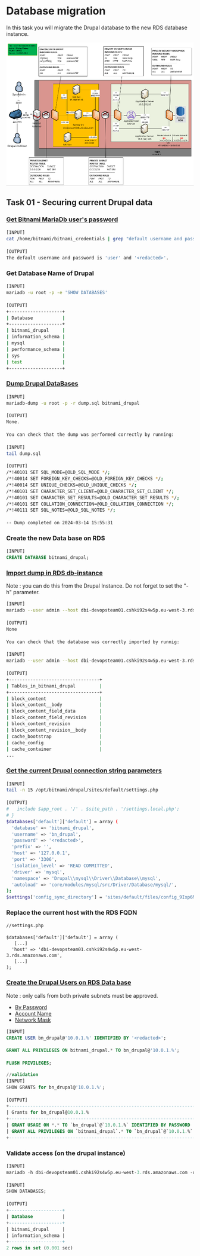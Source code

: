 # Database migration

In this task you will migrate the Drupal database to the new RDS database instance.

![Schema](./img/CLD_AWS_INFA.PNG)

## Task 01 - Securing current Drupal data

### [Get Bitnami MariaDb user's password](https://docs.bitnami.com/aws/faq/get-started/find-credentials/)

```bash
[INPUT]
cat /home/bitnami/bitnami_credentials | grep "default username and password is"

[OUTPUT]
The default username and password is 'user' and '<redacted>'.
```

### Get Database Name of Drupal

```bash
[INPUT]
mariadb -u root -p -e 'SHOW DATABASES'

[OUTPUT]
+--------------------+
| Database           |
+--------------------+
| bitnami_drupal     |
| information_schema |
| mysql              |
| performance_schema |
| sys                |
| test               |
+--------------------+
```

### [Dump Drupal DataBases](https://mariadb.com/kb/en/mariadb-dump/)

```bash
[INPUT]
mariadb-dump -u root -p -r dump.sql bitnami_drupal

[OUTPUT]
None.

You can check that the dump was performed correctly by running:

[INPUT]
tail dump.sql

[OUTPUT]
/*!40101 SET SQL_MODE=@OLD_SQL_MODE */;
/*!40014 SET FOREIGN_KEY_CHECKS=@OLD_FOREIGN_KEY_CHECKS */;
/*!40014 SET UNIQUE_CHECKS=@OLD_UNIQUE_CHECKS */;
/*!40101 SET CHARACTER_SET_CLIENT=@OLD_CHARACTER_SET_CLIENT */;
/*!40101 SET CHARACTER_SET_RESULTS=@OLD_CHARACTER_SET_RESULTS */;
/*!40101 SET COLLATION_CONNECTION=@OLD_COLLATION_CONNECTION */;
/*!40111 SET SQL_NOTES=@OLD_SQL_NOTES */;

-- Dump completed on 2024-03-14 15:55:31
```

### Create the new Data base on RDS

```sql
[INPUT]
CREATE DATABASE bitnami_drupal;
```

### [Import dump in RDS db-instance](https://mariadb.com/kb/en/restoring-data-from-dump-files/)

Note : you can do this from the Drupal Instance. Do not forget to set the "-h" parameter.

```bash
[INPUT]
mariadb --user admin --host dbi-devopsteam01.cshki92s4w5p.eu-west-3.rds.amazonaws.com --password bitnami_drupal < dump.sql

[OUTPUT]
None

You can check that the database was correctly imported by runnig:

[INPUT]
mariadb --user admin --host dbi-devopsteam01.cshki92s4w5p.eu-west-3.rds.amazonaws.com --password bitnami_drupal -e 'SHOW TABLES'

[OUTPUT]
+----------------------------------+
| Tables_in_bitnami_drupal         |
+----------------------------------+
| block_content                    |
| block_content__body              |
| block_content_field_data         |
| block_content_field_revision     |
| block_content_revision           |
| block_content_revision__body     |
| cache_bootstrap                  |
| cache_config                     |
| cache_container                  |
...
```

### [Get the current Drupal connection string parameters](https://www.drupal.org/docs/8/api/database-api/database-configuration)

```bash
[INPUT]
tail -n 15 /opt/bitnami/drupal/sites/default/settings.php

[OUTPUT]
#   include $app_root . '/' . $site_path . '/settings.local.php';
# }
$databases['default']['default'] = array (
  'database' => 'bitnami_drupal',
  'username' => 'bn_drupal',
  'password' => '<redacted>',
  'prefix' => '',
  'host' => '127.0.0.1',
  'port' => '3306',
  'isolation_level' => 'READ COMMITTED',
  'driver' => 'mysql',
  'namespace' => 'Drupal\\mysql\\Driver\\Database\\mysql',
  'autoload' => 'core/modules/mysql/src/Driver/Database/mysql/',
);
$settings['config_sync_directory'] = 'sites/default/files/config_9Ixp6MXaD825etoZ93DHou9SzqdalUcXiZoAjf_zRmlYPttj68Hw4q7loOaMOOV6kfGpBVYcpw/sync';

```

### Replace the current host with the RDS FQDN

```
//settings.php

$databases['default']['default'] = array (
   [...]
  'host' => 'dbi-devopsteam01.cshki92s4w5p.eu-west-3.rds.amazonaws.com',
   [...]
);
```

### [Create the Drupal Users on RDS Data base](https://mariadb.com/kb/en/create-user/)

Note : only calls from both private subnets must be approved.

- [By Password](https://mariadb.com/kb/en/create-user/#identified-by-password)
- [Account Name](https://mariadb.com/kb/en/create-user/#account-names)
- [Network Mask](https://cric.grenoble.cnrs.fr/Administrateurs/Outils/CalculMasque/)

```sql
[INPUT]
CREATE USER bn_drupal@'10.0.1.%' IDENTIFIED BY '<redacted>';

GRANT ALL PRIVILEGES ON bitnami_drupal.* TO bn_drupal@'10.0.1.%';

FLUSH PRIVILEGES;
```

```sql
//validation
[INPUT]
SHOW GRANTS for bn_drupal@'10.0.1.%';

[OUTPUT]
+-----------------------------------------------------------------------------------------------------------------+
| Grants for bn_drupal@10.0.1.%                                                                                   |
+-----------------------------------------------------------------------------------------------------------------+
| GRANT USAGE ON *.* TO `bn_drupal`@`10.0.1.%` IDENTIFIED BY PASSWORD '<redacted>' |
| GRANT ALL PRIVILEGES ON `bitnami_drupal`.* TO `bn_drupal`@`10.0.1.%`                                            |
+-----------------------------------------------------------------------------------------------------------------+
```

### Validate access (on the drupal instance)

```sql
[INPUT]
mariadb -h dbi-devopsteam01.cshki92s4w5p.eu-west-3.rds.amazonaws.com -u bn_drupal -p

[INPUT]
SHOW DATABASES;

[OUTPUT]
+--------------------+
| Database           |
+--------------------+
| bitnami_drupal     |
| information_schema |
+--------------------+
2 rows in set (0.001 sec)
```
